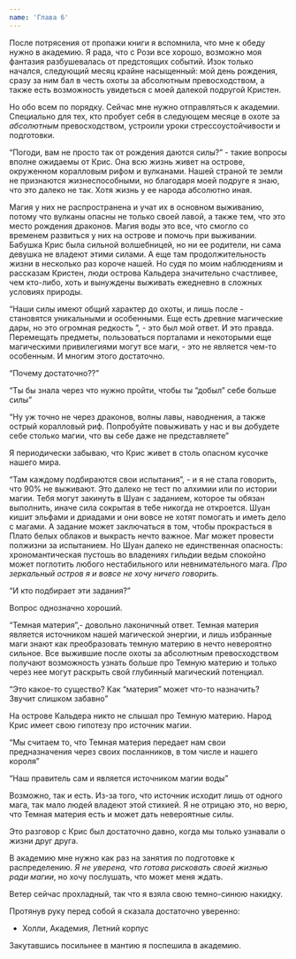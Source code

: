 ```yaml
---
name: 'Глава 6'
---
```


После потрясения от пропажи книги я вспомнила, что мне к обеду нужно в академию. Я рада, что с Рози все хорошо, возможно
моя фантазия разбушевалась от предстоящих событий. Изок только начался, следующий месяц крайне насыщенный: мой день
рождения, сразу за ним бал в честь охоты за абсолютным превосходством, а также есть возможность увидеться с моей далекой
подругой Кристен.

Но обо всем по порядку. Сейчас мне нужно отправляться к академии. Специально для тех, кто пробует себя в следующем
месяце в охоте за _абсолютным_ превосходством, устроили уроки стрессоустойчивости и подготовки.

“Погоди, вам не просто так от рождения даются силы?” - такие вопросы вполне ожидаемы от Крис. Она всю жизнь живет на
острове, окруженном коралловым рифом и вулканами. Нашей страной те земли не признаются жизнеспособными, но благодаря
моей подруге я знаю, что это далеко не так. Хотя жизнь у ее народа абсолютно иная.

Магия у них не распространена и учат их в основном выживанию, потому что вулканы опасны не только своей лавой, а также
тем, что это место рождения драконов. Магия воды это все, что смогло со временем развиться у них на острове и помочь при
выживании. Бабушка Крис была сильной волшебницей, но ни ее родители, ни сама девушка не владеют этими силами. А еще там
продолжительность жизни в несколько раз короче нашей. Но судя по моим наблюдениям и рассказам Кристен, люди острова
Кальдера значительно счастливее, чем кто-либо, хоть и вынуждены выживать ежедневно в сложных условиях природы.

“Наши силы имеют общий характер до охоты, и лишь после - становятся уникальными и особенными. Еще есть древние
магические дары, но это огромная редкость ”, - это был мой ответ. И это правда. Перемещать предметы, пользоваться
порталами и некоторыми еще магическими привилегиями могут все маги, - это не является чем-то особенным. И многим этого
достаточно.

“Почему достаточно??”

“Ты бы знала через что нужно пройти, чтобы ты “добыл” себе больше силы”

“Ну уж точно не через драконов, волны лавы, наводнения, а также острый коралловый риф. Попробуйте повыживать у нас и вы
добудете себе столько магии, что вы себе даже не представляете”

Я периодически забываю, что Крис живет в столь опасном кусочке нашего мира.

“Там каждому подбираются свои испытания”, - и я не стала говорить, что 90% не выживают. Это далеко не тест по алхимии
или по истории магии. Тебя могут закинуть в Шуан с заданием, которое ты обязан выполнить, иначе сила сокрытая в тебе
никогда не откроется. Шуан кишит эльфами и дриадами и они вовсе не хотят помогать и иметь дело с магами. А задание может
заключаться в том, чтобы прокрасться в Плато белых облаков и выкрасть нечто важное. Маг может провести полжизни за
испытанием. Но Шуан далеко не единственная опасность: хрономантическая пустошь во владениях гильдии ведьм спокойно может
поглотить любого нестабильного или невнимательного мага. _Про зеркальный остров я и вовсе не хочу ничего говорить._

“И кто подбирает эти задания?”

Вопрос однозначно хороший.

“Темная материя”,- довольно лаконичный ответ. Темная материя является источником нашей магической энергии, и лишь
избранные маги знают как преобразовать темную материю в нечто невероятно сильное. Все выжившие после охоты за абсолютным
превосходством получают возможность узнать больше про Темную материю и только через нее могут раскрыть свой глубинный
магический потенциал.

“Это какое-то существо? Как “материя” может что-то назначить? Звучит слишком забавно”

На острове Кальдера никто не слышал про Темную материю. Народ Крис имеет свою гипотезу про источник магии.

“Мы считаем то, что Темная материя передает нам свои предназначения через своих посланников, в том числе и нашего
короля”

“Наш правитель сам и является источником магии воды”

Возможно, так и есть. Из-за того, что источник исходит лишь от одного мага, так мало людей владеют этой стихией. Я не
отрицаю это, но верю, что Темная материя есть и может дать невероятные силы.

Это разговор с Крис был достаточно давно, когда мы только узнавали о жизни друг друга.

В академию мне нужно как раз на занятия по подготовке к распределению. _Я не уверена, что готова рисковать своей жизнью
ради магии_, но хочу послушать, что может меня ждать.

Ветер сейчас прохладный, так что я взяла свою темно-синюю накидку.

Протянув руку перед собой я сказала достаточно уверенно:

- Холли, Академия, Летний корпус

Закутавшись посильнее в мантию я поспешила в академию.
